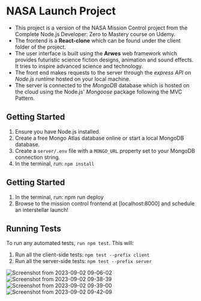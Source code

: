 # NASA Launch Project #
- This project is a version of the NASA Mission Control project from the Complete Node.js Developer: Zero to Mastery course on Udemy.
- The frontend is a **React-clone** which can be found under the client folder of the project.
- The user interface is built using the **Arwes** web framework which provides futuristic science fiction designs, animation and sound effects. It tries to inspire advanced science and technology.
- The front end makes requests to the server through the *express API* on *Node.js runtime* hosted on your local machine.
- The server is connected to the *MongoDB* database which is hosted on the cloud using the Node.js' *Mongoose* package following the MVC Pattern.

## Getting Started ##
1. Ensure you have Node.js installed.
2. Create a free Mongo Atlas database online or start a local MongoDB database.
3. Create a `server/.env` file with a `MONGO_URL` property set to your MongoDB connection string.
4. In the terminal, run: `npm install`

## Getting Started ##
1. In the terminal, run: npm run deploy
2. Browse to the mission control frontend at [localhost:8000] and schedule an interstellar launch!

## Running Tests ##
To run any automated tests, `run npm test`. This will:

1. Run all the client-side tests: `npm test --prefix client`
2. Run all the server-side tests: `npm test --prefix server`


![Screenshot from 2023-09-02 09-06-02](https://github.com/Harsh-rm/Node.js/assets/98628286/6132b038-55b6-4d6b-b2b7-0aebc16d3796)
![Screenshot from 2023-09-02 09-38-39](https://github.com/Harsh-rm/Node.js/assets/98628286/12c1c7b8-fd1d-49bd-b238-9d13b09b9cb4)
![Screenshot from 2023-09-02 09-39-00](https://github.com/Harsh-rm/Node.js/assets/98628286/1c4f2866-9f26-4744-99c2-f6fa9e5e97d8)
![Screenshot from 2023-09-02 09-42-09](https://github.com/Harsh-rm/Node.js/assets/98628286/950ac6da-09fc-4d83-8d81-456a184d2763)
